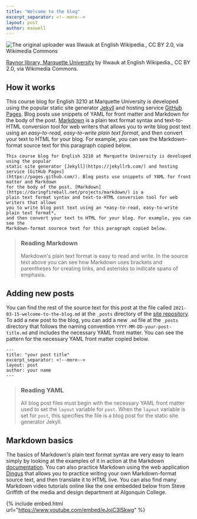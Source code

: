 ```yaml
---
title: "Welcome to the blog"
excerpt_separator: <!--more-->
layout: post
author: maxwell
--- 
```


![The original uploader was Illwauk at English Wikipedia., CC BY 2.0, via Wikimedia Commons](https://upload.wikimedia.org/wikipedia/commons/f/f9/Raynor_library%2C_Marquette_University.jpg)

[Raynor library, Marquette University](https://commons.wikimedia.org/wiki/File:Raynor_library,_Marquette_University.jpg) by Illwauk at English Wikipedia., CC BY 2.0, via Wikimedia Commons.

## How it works

This course blog for English 3210 at Marquette University is developed using the popular static site generator [Jekyll](https://jekyllrb.com/) and hosting service [GitHub Pages](https://pages.github.com/). Blog posts use snippets of YAML for front matter and Markdown for the body of the post. [Markdown](https://daringfireball.net/projects/markdown/) is a plain text format syntax and text-to-HTML conversion tool for web writers that allows you to write blog post text using an *easy-to-read, easy-to-write plain text format*, and then convert your text to HTML for your blog. For example, you can see the Markdown-format source text for this paragraph copied below.

```
This course blog for English 3210 at Marquette University is developed using the popular
static site generator [Jekyll](https://jekyllrb.com/) and hosting service [GitHub Pages]
(https://pages.github.com/). Blog posts use snippets of YAML for front matter and Markdown
for the body of the post. [Markdown](https://daringfireball.net/projects/markdown/) is a
plain text format syntax and text-to-HTML conversion tool for web writers that allows
you to write blog post text using an *easy-to-read, easy-to-write plain text format*,
and then convert your text to HTML for your blog. For example, you can see the
Markdown-format sourece text for this paragraph copied below.

```

> ### Reading Markdown
> 
> Markdown's plain text format is easy to read and write. In the source text above you can see how Markdown uses brackets and parentheses for creating links, and asterisks to indicate spans of emphasis.

<!--more-->

## Adding new posts

You can find the rest of the source text for this post at the file called `2021-03-15-welcome-to-the-blog.md` at the `_posts` directory of the [site repository](https://github.com/maxgray20/english-3210). To add a new post to the blog, you can add a new `.md` file at the `_posts` directory that follows the naming convention `YYYY-MM-DD-your-post-title.md` and includes the necessary YAML front matter. You can see the pattern for the necessary YAML front matter copied below.

```
---
title: "your post title"
excerpt_separator: <!--more-->
layout: post
author: your name
---
```

> ### Reading YAML
> 
> All blog post files must begin with the necessary YAML front matter used to set the `layout` variable for `post`. When the `layout` variable is set for `post`, this specifies the file is a blog post for the static site generator Jekyll.

## Markdown basics

The basics of Markdown's plain text format syntax are very easy to learn simply by looking at the examples of it in action at the Markdown [documentation](https://daringfireball.net/projects/markdown/basics). You can also practice Markdown using the web application [Dingus](https://daringfireball.net/projects/markdown/dingus) that allows you to practice writing your own Markdown-format source text, and then translate it to HTML live. You can also find many Markdown video tutorials online like the one embedded below from Steve Griffith of the media and design department at Algonquin College.

{% include embed.html url="https://www.youtube.com/embed/eJojC3lSkwg" %}
